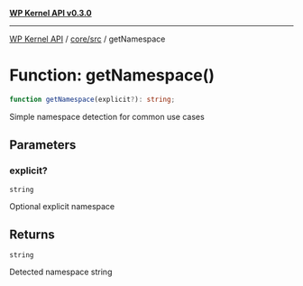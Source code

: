 [**WP Kernel API v0.3.0**](../../../README.md)

---

[WP Kernel API](../../../README.md) / [core/src](../README.md) / getNamespace

# Function: getNamespace()

```ts
function getNamespace(explicit?): string;
```

Simple namespace detection for common use cases

## Parameters

### explicit?

`string`

Optional explicit namespace

## Returns

`string`

Detected namespace string
